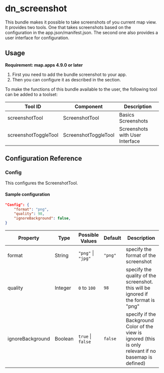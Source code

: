 # dn_screenshot

This bundle makes it possible to take screenshots of you current map view. It provides two tools. One that takes
screenshots based on the configuration in the app.json/manifest.json. The second one also provides a user interface for
configuration.

## Usage

**Requirement: map.apps 4.9.0 or later**

1. First you need to add the bundle screenshot to your app.
2. Then you can configure it as described in the section.

To make the functions of this bundle available to the user, the following tool can be added to a toolset:

| Tool ID               | Component            | Description                       |
|-----------------------|----------------------|-----------------------------------|
| screenshotTool        | ScreenshotTool       | Basics Screenshots                |
| screenshotToggleTool  | ScreenshotToggleTool | Screenshots with User Interface   |

## Configuration Reference

### Config

This configures the ScreenshotTool.

#### Sample configuration

```json
"Config": {
    "format": "png",
    "quality": 98,
    "ignoreBackground": false,
}
```

| Property         | Type    | Possible Values                | Default       | Description                                                                                             |
|------------------|---------|--------------------------------|---------------|---------------------------------------------------------------------------------------------------------|
| format           | String  | ```"png"``` &#124; ```"jpg"``` | ```"png"```   | specify the format of the screenshot                                                                    |
| quality          | Integer | ```0``` to ```100```           | ```98```      | specify the quality of the screenshot. this will be ignored if the format is "png"                      |
| ignoreBackground | Boolean | ```true``` &#124; ```false```  | ```false```   | specify if the Background Color of the view is ignored (this is only relevant if no basemap is defined) |
